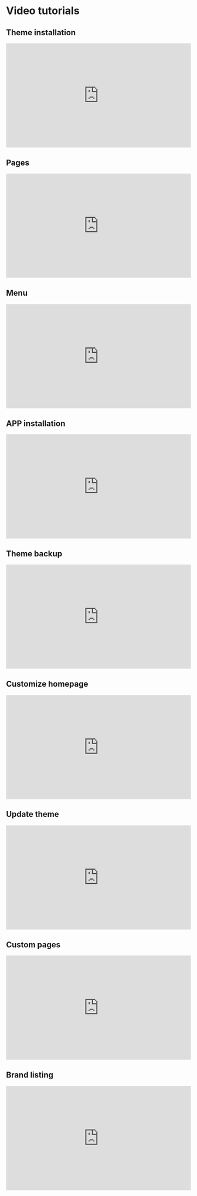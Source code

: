 # Video tutorials

## Theme installation
<div style="padding:56.25% 0 0 0;position:relative;"><iframe src="https://player.vimeo.com/video/455100232?title=0&byline=0" style="position:absolute;top:0;left:0;width:100%;height:100%;" frameborder="0" allow="autoplay; fullscreen" allowfullscreen></iframe></div>

## Pages
<div style="padding:56.25% 0 0 0;position:relative;"><iframe src="https://player.vimeo.com/video/455100769?title=0&byline=0" style="position:absolute;top:0;left:0;width:100%;height:100%;" frameborder="0" allow="autoplay; fullscreen" allowfullscreen></iframe></div>

## Menu
<div style="padding:56.25% 0 0 0;position:relative;"><iframe src="https://player.vimeo.com/video/455101319?title=0&byline=0" style="position:absolute;top:0;left:0;width:100%;height:100%;" frameborder="0" allow="autoplay; fullscreen" allowfullscreen></iframe></div>

## APP installation
<div style="padding:56.25% 0 0 0;position:relative;"><iframe src="https://player.vimeo.com/video/455102360?title=0&byline=0" style="position:absolute;top:0;left:0;width:100%;height:100%;" frameborder="0" allow="autoplay; fullscreen" allowfullscreen></iframe></div>

## Theme backup
<div style="padding:56.25% 0 0 0;position:relative;"><iframe src="https://player.vimeo.com/video/455102661?title=0&byline=0" style="position:absolute;top:0;left:0;width:100%;height:100%;" frameborder="0" allow="autoplay; fullscreen" allowfullscreen></iframe></div>

## Customize homepage
<div style="padding:56.25% 0 0 0;position:relative;"><iframe src="https://player.vimeo.com/video/455103241?title=0&byline=0" style="position:absolute;top:0;left:0;width:100%;height:100%;" frameborder="0" allow="autoplay; fullscreen" allowfullscreen></iframe></div>

## Update theme
<div style="padding:56.25% 0 0 0;position:relative;"><iframe src="https://player.vimeo.com/video/455294573?title=0&byline=0" style="position:absolute;top:0;left:0;width:100%;height:100%;" frameborder="0" allow="autoplay; fullscreen" allowfullscreen></iframe></div>

## Custom pages
<div style="padding:56.25% 0 0 0;position:relative;"><iframe src="https://player.vimeo.com/video/475028084?title=0&byline=0" style="position:absolute;top:0;left:0;width:100%;height:100%;" frameborder="0" allow="autoplay; fullscreen" allowfullscreen></iframe></div>

## Brand listing
<div style="padding:56.25% 0 0 0;position:relative;"><iframe src="https://player.vimeo.com/video/514791223?title=0&byline=0" style="position:absolute;top:0;left:0;width:100%;height:100%;" frameborder="0" allow="autoplay; fullscreen" allowfullscreen></iframe></div>

<script src="https://player.vimeo.com/api/player.js"></script>
